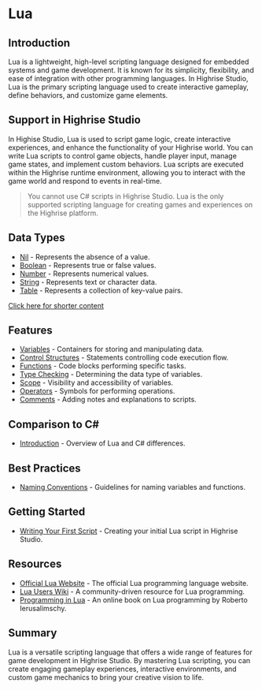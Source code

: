 # Lua

## Introduction

Lua is a lightweight, high-level scripting language designed for embedded systems and game development. It is known for its simplicity, flexibility, and ease of integration with other programming languages. In Highrise Studio, Lua is the primary scripting language used to create interactive gameplay, define behaviors, and customize game elements.

## Support in Highrise Studio

In Highise Studio, Lua is used to script game logic, create interactive experiences, and enhance the functionality of your Highrise world. You can write Lua scripts to control game objects, handle player input, manage game states, and implement custom behaviors. Lua scripts are executed within the Highrise runtime environment, allowing you to interact with the game world and respond to events in real-time.

> You cannot use C# scripts in Highrise Studio. Lua is the only supported scripting language for creating games and experiences on the Highrise platform.

## Data Types

- [Nil](https://create.highrise.game/learn/studio/create/scripting/lua/types/nil) - Represents the absence of a value.
- [Boolean](https://create.highrise.game/learn/studio/create/scripting/lua/types/boolean) - Represents true or false values.
- [Number](https://create.highrise.game/learn/studio/create/scripting/lua/types/number) - Represents numerical values.
- [String](https://create.highrise.game/learn/studio/create/scripting/lua/types/string) - Represents text or character data.
- [Table](https://create.highrise.game/learn/studio/create/scripting/lua/types/table) - Represents a collection of key-value pairs.

[Click here for shorter content](https://create.highrise.game/learn/studio/basics/coding-fundamentals/variables-and-data-types)

## Features

- [Variables](https://create.highrise.game/learn/studio/create/scripting/lua/features/variables) - Containers for storing and manipulating data.
- [Control Structures](https://create.highrise.game/learn/studio/create/scripting/lua/features/control-structures) - Statements controlling code execution flow.
- [Functions](https://create.highrise.game/learn/studio/create/scripting/lua/features/functions) - Code blocks performing specific tasks.
- [Type Checking](https://create.highrise.game/learn/studio/create/scripting/lua/features/type-checking) - Determining the data type of variables.
- [Scope](https://create.highrise.game/learn/studio/create/scripting/lua/features/scope) - Visibility and accessibility of variables.
- [Operators](https://create.highrise.game/learn/studio/create/scripting/lua/features/operators) - Symbols for performing operations.
- [Comments](https://create.highrise.game/learn/studio/create/scripting/lua/features/comments) - Adding notes and explanations to scripts.


## Comparison to C#

- [Introduction](https://create.highrise.game/learn/studio/create/scripting/lua/comparison-to-c) - Overview of Lua and C# differences.

## Best Practices

- [Naming Conventions](https://create.highrise.game/learn/studio/create/scripting/lua/best-practices/naming-conventions) - Guidelines for naming variables and functions.

## Getting Started

- [Writing Your First Script](https://create.highrise.game/learn/studio/create/scripting/lua/first-script) - Creating your initial Lua script in Highrise Studio.

## Resources

- [Official Lua Website](https://www.lua.org/) - The official Lua programming language website.
- [Lua Users Wiki](http://lua-users.org/wiki/) - A community-driven resource for Lua programming.
- [Programming in Lua](https://www.lua.org/pil/contents.html) - An online book on Lua programming by Roberto Ierusalimschy.

## Summary

Lua is a versatile scripting language that offers a wide range of features for game development in Highrise Studio. By mastering Lua scripting, you can create engaging gameplay experiences, interactive environments, and custom game mechanics to bring your creative vision to life.